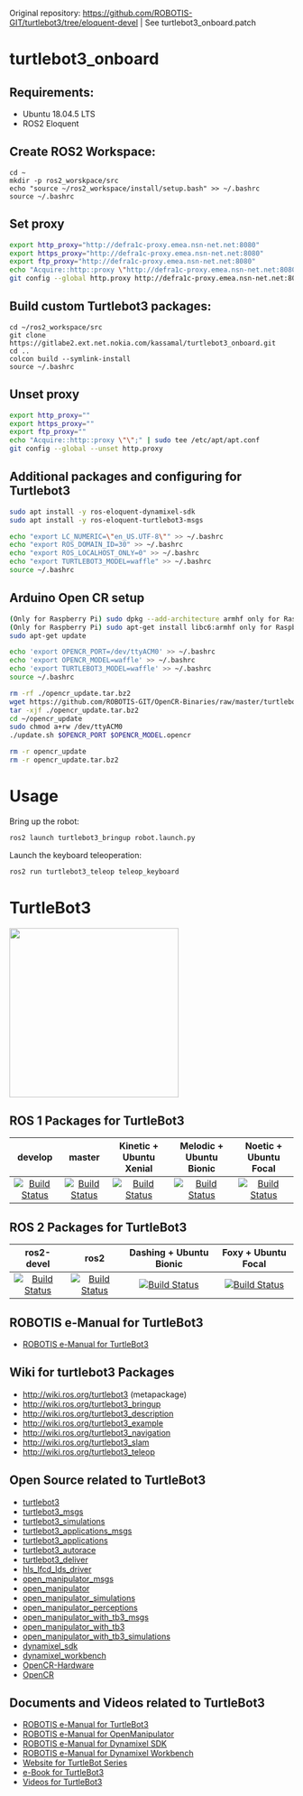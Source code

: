 Original repository: https://github.com/ROBOTIS-GIT/turtlebot3/tree/eloquent-devel | See turtlebot3_onboard.patch

# turtlebot3_onboard

## Requirements:

- Ubuntu 18.04.5 LTS
- ROS2 Eloquent

## Create ROS2 Workspace:

```shell
cd ~
mkdir -p ros2_worskpace/src
echo "source ~/ros2_workspace/install/setup.bash" >> ~/.bashrc
source ~/.bashrc
```

## Set proxy

```bash
export http_proxy="http://defra1c-proxy.emea.nsn-net.net:8080"
export https_proxy="http://defra1c-proxy.emea.nsn-net.net:8080"
export ftp_proxy="http://defra1c-proxy.emea.nsn-net.net:8080"
echo "Acquire::http::proxy \"http://defra1c-proxy.emea.nsn-net.net:8080/\";" | sudo tee /etc/apt/apt.conf
git config --global http.proxy http://defra1c-proxy.emea.nsn-net.net:8080
```

## Build custom Turtlebot3 packages:

```shell
cd ~/ros2_workspace/src
git clone https://gitlabe2.ext.net.nokia.com/kassamal/turtlebot3_onboard.git
cd ..
colcon build --symlink-install
source ~/.bashrc
```

## Unset proxy

```bash
export http_proxy=""
export https_proxy=""
export ftp_proxy=""
echo "Acquire::http::proxy \"\";" | sudo tee /etc/apt/apt.conf
git config --global --unset http.proxy
```

## Additional packages and configuring for Turtlebot3

```bash
sudo apt install -y ros-eloquent-dynamixel-sdk
sudo apt install -y ros-eloquent-turtlebot3-msgs
```

```bash
echo "export LC_NUMERIC=\"en_US.UTF-8\"" >> ~/.bashrc
echo "export ROS_DOMAIN_ID=30" >> ~/.bashrc
echo "export ROS_LOCALHOST_ONLY=0" >> ~/.bashrc
echo "export TURTLEBOT3_MODEL=waffle" >> ~/.bashrc
source ~/.bashrc
```

## Arduino Open CR setup

```bash
(Only for Raspberry Pi) sudo dpkg --add-architecture armhf only for Raspberry Pi
(Only for Raspberry Pi) sudo apt-get install libc6:armhf only for Raspberry Pi
sudo apt-get update

echo 'export OPENCR_PORT=/dev/ttyACM0' >> ~/.bashrc
echo 'export OPENCR_MODEL=waffle' >> ~/.bashrc
echo 'export TURTLEBOT3_MODEL=waffle' >> ~/.bashrc
source ~/.bashrc

rm -rf ./opencr_update.tar.bz2
wget https://github.com/ROBOTIS-GIT/OpenCR-Binaries/raw/master/turtlebot3/ROS2/latest/opencr_update.tar.bz2
tar -xjf ./opencr_update.tar.bz2
cd ~/opencr_update
sudo chmod a+rw /dev/ttyACM0
./update.sh $OPENCR_PORT $OPENCR_MODEL.opencr

rm -r opencr_update
rm -r opencr_update.tar.bz2
```

# Usage

Bring up the robot:
```bash
ros2 launch turtlebot3_bringup robot.launch.py
```

Launch the keyboard teleoperation:
```bash
ros2 run turtlebot3_teleop teleop_keyboard
```

# TurtleBot3
<img src="https://github.com/ROBOTIS-GIT/emanual/blob/master/assets/images/platform/turtlebot3/logo_turtlebot3.png" width="300">

## ROS 1 Packages for TurtleBot3
|develop|master|Kinetic + Ubuntu Xenial|Melodic + Ubuntu Bionic|Noetic + Ubuntu Focal|
|:---:|:---:|:---:|:---:|:---:|
|[![Build Status](https://travis-ci.com/ROBOTIS-GIT/turtlebot3.svg?branch=develop)](https://travis-ci.com/ROBOTIS-GIT/turtlebot3)|[![Build Status](https://travis-ci.com/ROBOTIS-GIT/turtlebot3.svg?branch=master)](https://travis-ci.com/ROBOTIS-GIT/turtlebot3)|[![Build Status](https://travis-ci.com/ROBOTIS-GIT/turtlebot3.svg?branch=kinetic-devel)](https://travis-ci.com/ROBOTIS-GIT/turtlebot3)|[![Build Status](https://travis-ci.com/ROBOTIS-GIT/turtlebot3.svg?branch=melodic-devel)](https://travis-ci.com/ROBOTIS-GIT/turtlebot3)|[![Build Status](https://travis-ci.com/ROBOTIS-GIT/turtlebot3.svg?branch=noetic-devel)](https://travis-ci.com/ROBOTIS-GIT/turtlebot3)|

## ROS 2 Packages for TurtleBot3
|ros2-devel|ros2|Dashing + Ubuntu Bionic|Foxy + Ubuntu Focal|
|:---:|:---:|:---:|:---:|
|[![Build Status](https://travis-ci.com/ROBOTIS-GIT/turtlebot3.svg?branch=ros2-devel)](https://travis-ci.com/ROBOTIS-GIT/turtlebot3)|[![Build Status](https://travis-ci.com/ROBOTIS-GIT/turtlebot3.svg?branch=ros2)](https://travis-ci.com/ROBOTIS-GIT/turtlebot3)|[![Build Status](https://travis-ci.com/ROBOTIS-GIT/turtlebot3.svg?branch=dashing-devel)](https://travis-ci.com/ROBOTIS-GIT/turtlebot3)|[![Build Status](https://travis-ci.com/ROBOTIS-GIT/turtlebot3.svg?branch=foxy-devel)](https://travis-ci.com/ROBOTIS-GIT/turtlebot3)|

## ROBOTIS e-Manual for TurtleBot3
- [ROBOTIS e-Manual for TurtleBot3](http://turtlebot3.robotis.com/)

## Wiki for turtlebot3 Packages
- http://wiki.ros.org/turtlebot3 (metapackage)
- http://wiki.ros.org/turtlebot3_bringup
- http://wiki.ros.org/turtlebot3_description
- http://wiki.ros.org/turtlebot3_example
- http://wiki.ros.org/turtlebot3_navigation
- http://wiki.ros.org/turtlebot3_slam
- http://wiki.ros.org/turtlebot3_teleop

## Open Source related to TurtleBot3
- [turtlebot3](https://github.com/ROBOTIS-GIT/turtlebot3)
- [turtlebot3_msgs](https://github.com/ROBOTIS-GIT/turtlebot3_msgs)
- [turtlebot3_simulations](https://github.com/ROBOTIS-GIT/turtlebot3_simulations)
- [turtlebot3_applications_msgs](https://github.com/ROBOTIS-GIT/turtlebot3_applications_msgs)
- [turtlebot3_applications](https://github.com/ROBOTIS-GIT/turtlebot3_applications)
- [turtlebot3_autorace](https://github.com/ROBOTIS-GIT/turtlebot3_autorace)
- [turtlebot3_deliver](https://github.com/ROBOTIS-GIT/turtlebot3_deliver)
- [hls_lfcd_lds_driver](https://github.com/ROBOTIS-GIT/hls_lfcd_lds_driver)
- [open_manipulator_msgs](https://github.com/ROBOTIS-GIT/open_manipulator_msgs)
- [open_manipulator](https://github.com/ROBOTIS-GIT/open_manipulator)
- [open_manipulator_simulations](https://github.com/ROBOTIS-GIT/open_manipulator_simulations)
- [open_manipulator_perceptions](https://github.com/ROBOTIS-GIT/open_manipulator_perceptions)
- [open_manipulator_with_tb3_msgs](https://github.com/ROBOTIS-GIT/open_manipulator_with_tb3_msgs)
- [open_manipulator_with_tb3](https://github.com/ROBOTIS-GIT/open_manipulator_with_tb3)
- [open_manipulator_with_tb3_simulations](https://github.com/ROBOTIS-GIT/open_manipulator_with_tb3_simulations)
- [dynamixel_sdk](https://github.com/ROBOTIS-GIT/DynamixelSDK)
- [dynamixel_workbench](https://github.com/ROBOTIS-GIT/dynamixel-workbench)
- [OpenCR-Hardware](https://github.com/ROBOTIS-GIT/OpenCR-Hardware)
- [OpenCR](https://github.com/ROBOTIS-GIT/OpenCR)

## Documents and Videos related to TurtleBot3
- [ROBOTIS e-Manual for TurtleBot3](http://turtlebot3.robotis.com/)
- [ROBOTIS e-Manual for OpenManipulator](http://emanual.robotis.com/docs/en/platform/openmanipulator/)
- [ROBOTIS e-Manual for Dynamixel SDK](http://emanual.robotis.com/docs/en/software/dynamixel/dynamixel_sdk/overview/)
- [ROBOTIS e-Manual for Dynamixel Workbench](http://emanual.robotis.com/docs/en/software/dynamixel/dynamixel_workbench/)
- [Website for TurtleBot Series](http://www.turtlebot.com/)
- [e-Book for TurtleBot3](https://community.robotsource.org/t/download-the-ros-robot-programming-book-for-free/51/)
- [Videos for TurtleBot3 ](https://www.youtube.com/playlist?list=PLRG6WP3c31_XI3wlvHlx2Mp8BYqgqDURU)

